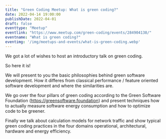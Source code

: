 ```yaml
---
title: "Green Coding Meetup: What is green coding?"
date: 2022-04-14 19:00:00
publishDate: 2022-04-01
draft: false
eventtype: "Meetup"
eventlink: "https://www.meetup.com/green-coding/events/284904138/"
eventname: "What is green coding?"
eventimg: '/img/meetups-and-events/what-is-green-coding.webp'
---
```




We got a lot of wishes to host an introductory talk on green coding.

So here it is!

We will present to you the basic philosophies behind green software development.
How it differes from classical performance / feature oriented software development and where the similarities are.

We go over the four pillars of green coding according to the Green Software Foundation (https://greensoftware.foundation) and present techniques how to actually measure software energy consumption and how to optimize code to be greener.

Finally we talk about calculation models for network traffic and show typical green coding practices in the four domains operational, architectural, hardware and energy efficiency.


